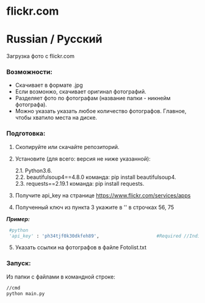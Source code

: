 # flickr.com
 
 # Russian / Русский
 Загрузка фото с flickr.com
 
 ### Возможности:
  + Скачивает в формате .jpg
  + Если возмонжо, скачивает оригинал фотографий.
  + Разделяет фото по фотографам (название папки - никнейм фотографа).
  + Можно указать указать любое количество фотографов. Главное, чтобы хватило места на диске.
  
 ### Подготовка:
  1. Скопируйте или скачайте репозиторий.
  2. Установите (для всего: версия не ниже указанной):       
     
     2.1. Python3.6.    
     2.2. beautifulsoup4==4.8.0   команда: pip install beautifulsoup4.     
     2.3. requests==2.19.1        команда: pip install requests.
     
  3. Получите api_key на странице https://www.flickr.com/services/apps
  4. Полученный ключ из пункта 3 укажите в '' в строчках 56, 75
  
  ***Пример:***
  ```python
   #python
   'api_key' : 'ph34tjf0k30dkfeh89',                     #Required //Indicate your api key
  ```
 5. Указать ссылки на фотографов в файле Fotolist.txt

### Запуск:
Из папки с файлами в командной строке:
```cmd
//cmd
python main.py
```
